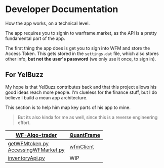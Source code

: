 # Developer Documentation

How the app works, on a technical level.

The app requires you to signin to warframe.market, as the API is a pretty fundamental part of the app.

The first thing the app does is get you to sign into WFM and store the Access Token. This gets stored in the `settings.dat` file, which also stores other info, **but not the user's password** (we only use it once, to sign in).

## For YelBuzz
My hope is that YelBuzz contributes back and that this project allows his good ideas reach more people. I'm clueless for the finance stuff, but I do believe I build a mean app architecture.

This section is to help him map key parts of his app to mine.

> But its also kinda for me as well, since this is a reverse engineering effort.

|[WF-Algo-trader](https://github.com/akmayer/Warframe-Algo-Trader)|[QuantFrame](https://github.com/metruzanca/quantframe)|
|--|--|
| [getWFMtoken.py](https://github.com/akmayer/Warframe-Algo-Trader/blob/main/getWFMtoken.py)<br>[AccessingWFMarket.py](https://github.com/akmayer/Warframe-Algo-Trader/blob/main/AccessingWFMarket.py) | [wfmClient](https://github.com/metruzanca/quantframe/blob/main/src/lib/wfmClient.ts) |
| [inventoryApi.py](https://github.com/akmayer/Warframe-Algo-Trader/blob/main/inventoryApi.py)| WIP |